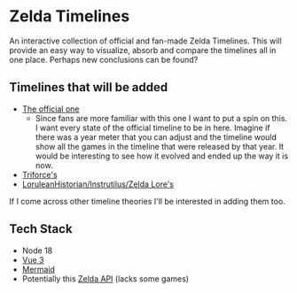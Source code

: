 # Zelda Timelines

An interactive collection of official and fan-made Zelda Timelines. This will provide an easy way to visualize, absorb and compare the timelines all in one place. Perhaps new conclusions can be found?

## Timelines that will be added
- [The official one](https://www.zelda.com/about/)
    - Since fans are more familiar with this one I want to put a spin on this. I want every state of the official timeline to be in here. Imagine if there was a year meter that you can adjust and the timeline would show all the games in the timeline that were released by that year. It would be interesting to see how it evolved and ended up the way it is now.
- [Triforce's](https://youtu.be/HPnvAt9bvAs)
- [LoruleanHistorian/Instrutilus/Zelda Lore's](https://www.youtube.com/watch?v=7GAqIqYzqGQ)

If I come across other timeline theories I'll be interested in adding them too.

## Tech Stack
- Node 18
- [Vue 3](https://vuejs.org/)
- [Mermaid](https://github.com/dword-design/vue-mermaid-string)
- Potentially this [Zelda API](https://github.com/deliton/zelda-api) (lacks some games)